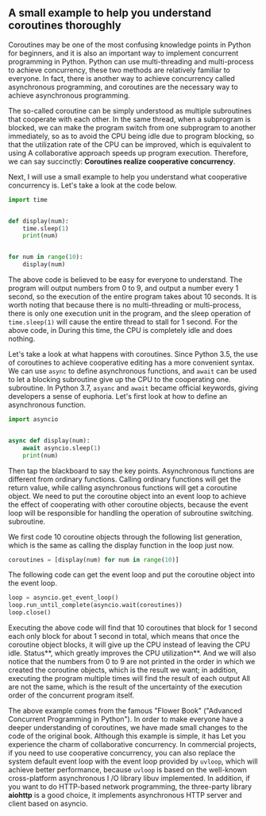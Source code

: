 ## A small example to help you understand coroutines thoroughly

Coroutines may be one of the most confusing knowledge points in Python for beginners, and it is also an important way to implement concurrent programming in Python. Python can use multi-threading and multi-process to achieve concurrency, these two methods are relatively familiar to everyone. In fact, there is another way to achieve concurrency called asynchronous programming, and coroutines are the necessary way to achieve asynchronous programming.

The so-called coroutine can be simply understood as multiple subroutines that cooperate with each other. In the same thread, when a subprogram is blocked, we can make the program switch from one subprogram to another immediately, so as to avoid the CPU being idle due to program blocking, so that the utilization rate of the CPU can be improved, which is equivalent to using A collaborative approach speeds up program execution. Therefore, we can say succinctly: **Coroutines realize cooperative concurrency**.

Next, I will use a small example to help you understand what cooperative concurrency is. Let's take a look at the code below.

````Python
import time


def display(num):
    time.sleep(1)
    print(num)


for num in range(10):
    display(num)
````

The above code is believed to be easy for everyone to understand. The program will output numbers from 0 to 9, and output a number every 1 second, so the execution of the entire program takes about 10 seconds. It is worth noting that because there is no multi-threading or multi-process, there is only one execution unit in the program, and the sleep operation of `time.sleep(1)` will cause the entire thread to stall for 1 second. For the above code, in During this time, the CPU is completely idle and does nothing.

Let's take a look at what happens with coroutines. Since Python 3.5, the use of coroutines to achieve cooperative editing has a more convenient syntax. We can use `async` to define asynchronous functions, and `await` can be used to let a blocking subroutine give up the CPU to the cooperating one. subroutine. In Python 3.7, `asyanc` and `await` became official keywords, giving developers a sense of euphoria. Let's first look at how to define an asynchronous function.

````Python
import asyncio


async def display(num):
    await asyncio.sleep(1)
    print(num)
````

Then tap the blackboard to say the key points. Asynchronous functions are different from ordinary functions. Calling ordinary functions will get the return value, while calling asynchronous functions will get a coroutine object. We need to put the coroutine object into an event loop to achieve the effect of cooperating with other coroutine objects, because the event loop will be responsible for handling the operation of subroutine switching. subroutine.

We first code 10 coroutine objects through the following list generation, which is the same as calling the display function in the loop just now.

````Python
coroutines = [display(num) for num in range(10)]
````

The following code can get the event loop and put the coroutine object into the event loop.

````Python
loop = asyncio.get_event_loop()
loop.run_until_complete(asyncio.wait(coroutines))
loop.close()
````

Executing the above code will find that 10 coroutines that block for 1 second each only block for about 1 second in total, which means that once the coroutine object blocks, it will give up the CPU instead of leaving the CPU idle. Status**, which greatly improves the CPU utilization**. And we will also notice that the numbers from 0 to 9 are not printed in the order in which we created the coroutine objects, which is the result we want; in addition, executing the program multiple times will find the result of each output All are not the same, which is the result of the uncertainty of the execution order of the concurrent program itself.

The above example comes from the famous "Flower Book" ("Advanced Concurrent Programming in Python"). In order to make everyone have a deeper understanding of coroutines, we have made small changes to the code of the original book. Although this example is simple, it has Let you experience the charm of collaborative concurrency. In commercial projects, if you need to use cooperative concurrency, you can also replace the system default event loop with the event loop provided by `uvloop`, which will achieve better performance, because `uvloop` is based on the well-known cross-platform asynchronous I /O library libuv implemented. In addition, if you want to do HTTP-based network programming, the three-party library **aiohttp** is a good choice, it implements asynchronous HTTP server and client based on asyncio.